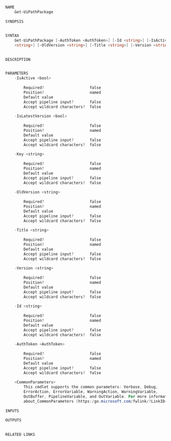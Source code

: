 ﻿```PowerShell

NAME
    Get-UiPathPackage
    
SYNOPSIS
    
    
SYNTAX
    Get-UiPathPackage [-AuthToken <AuthToken>] [-Id <string>] [-IsActive <bool>] [-IsLatestVersion <bool>] [-Key 
    <string>] [-OldVersion <string>] [-Title <string>] [-Version <string>] [<CommonParameters>]
    
    
DESCRIPTION
    

PARAMETERS
    -IsActive <bool>
        
        Required?                    false
        Position?                    named
        Default value                
        Accept pipeline input?       false
        Accept wildcard characters?  false
        
    -IsLatestVersion <bool>
        
        Required?                    false
        Position?                    named
        Default value                
        Accept pipeline input?       false
        Accept wildcard characters?  false
        
    -Key <string>
        
        Required?                    false
        Position?                    named
        Default value                
        Accept pipeline input?       false
        Accept wildcard characters?  false
        
    -OldVersion <string>
        
        Required?                    false
        Position?                    named
        Default value                
        Accept pipeline input?       false
        Accept wildcard characters?  false
        
    -Title <string>
        
        Required?                    false
        Position?                    named
        Default value                
        Accept pipeline input?       false
        Accept wildcard characters?  false
        
    -Version <string>
        
        Required?                    false
        Position?                    named
        Default value                
        Accept pipeline input?       false
        Accept wildcard characters?  false
        
    -Id <string>
        
        Required?                    false
        Position?                    named
        Default value                
        Accept pipeline input?       false
        Accept wildcard characters?  false
        
    -AuthToken <AuthToken>
        
        Required?                    false
        Position?                    named
        Default value                
        Accept pipeline input?       false
        Accept wildcard characters?  false
        
    <CommonParameters>
        This cmdlet supports the common parameters: Verbose, Debug,
        ErrorAction, ErrorVariable, WarningAction, WarningVariable,
        OutBuffer, PipelineVariable, and OutVariable. For more information, see 
        about_CommonParameters (https:/go.microsoft.com/fwlink/?LinkID=113216). 
    
INPUTS
    
OUTPUTS
    
    
RELATED LINKS



```

